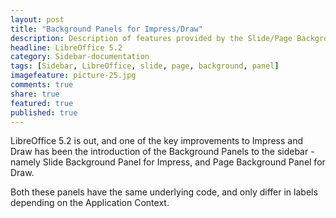 ```yaml
---
layout: post
title: "Background Panels for Impress/Draw"
description: Description of features provided by the Slide/Page Background Panels in LibreOffice 5.2+
headline: LibreOffice 5.2
category: Sidebar-documentation
tags: [Sidebar, LibreOffice, slide, page, background, panel]
imagefeature: picture-25.jpg
comments: true
share: true
featured: true
published: true
---
```

LibreOffice 5.2 is out, and one of the key improvements to Impress and Draw has been the introduction of the Background Panels to the sidebar - namely Slide Background Panel for Impress, and Page Background Panel for Draw.

Both these panels have the same underlying code, and only differ in labels depending on the Application Context.